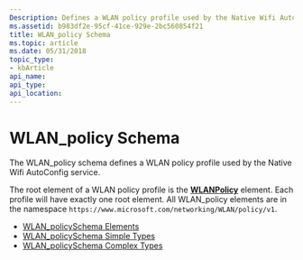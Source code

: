 ```yaml
---
Description: Defines a WLAN policy profile used by the Native Wifi AutoConfig service.
ms.assetid: b983df2e-95cf-41ce-929e-2bc560854f21
title: WLAN_policy Schema
ms.topic: article
ms.date: 05/31/2018
topic_type: 
- kbArticle
api_name: 
api_type: 
api_location: 
---
```


# WLAN\_policy Schema

The WLAN\_policy schema defines a WLAN policy profile used by the Native Wifi AutoConfig service.

The root element of a WLAN policy profile is the [**WLANPolicy**](wlan-policyschema-wlanpolicy-element.md) element. Each profile will have exactly one root element. All WLAN\_policy elements are in the namespace `https://www.microsoft.com/networking/WLAN/policy/v1`.

-   [WLAN\_policySchema Elements](wlan-policyschema-elements.md)
-   [WLAN\_policySchema Simple Types](wlan-policyschema-simple-types.md)
-   [WLAN\_policySchema Complex Types](wlan-policyschema-complex-types.md)

 

 



